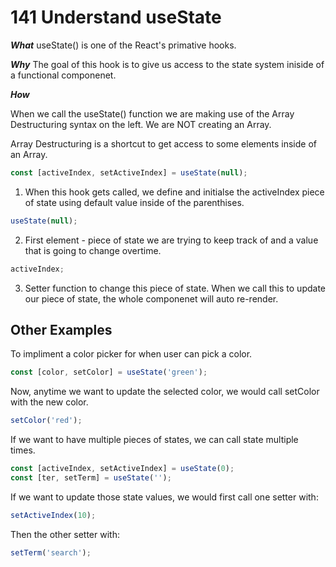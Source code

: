 # 141 Understand useState

**_What_**
useState() is one of the React's primative hooks.

**_Why_**
The goal of this hook is to give us access to the state system iniside of a functional componenet.

**_How_**

When we call the useState() function we are making use of the Array Destructuring syntax on the left. We are NOT creating an Array.

Array Destructuring is a shortcut to get access to some elements inside of an Array.

```js
const [activeIndex, setActiveIndex] = useState(null);
```

1. When this hook gets called, we define and initialse the activeIndex piece of state using default value inside of the parenthises.

```js
useState(null);
```

2. First element - piece of state we are trying to keep track of and a value that is going to change overtime.

```js
activeIndex;
```

3. Setter function to change this piece of state. When we call this to update our piece of state, the whole componenet will auto re-render.

## Other Examples

To impliment a color picker for when user can pick a color.

```js
const [color, setColor] = useState('green');
```

Now, anytime we want to update the selected color, we would call setColor with the new color.

```js
setColor('red');
```

If we want to have multiple pieces of states, we can call state multiple times.

```js
const [activeIndex, setActiveIndex] = useState(0);
const [ter, setTerm] = useState('');
```

If we want to update those state values, we would first call one setter with:

```js
setActiveIndex(10);
```

Then the other setter with:

```js
setTerm('search');
```

